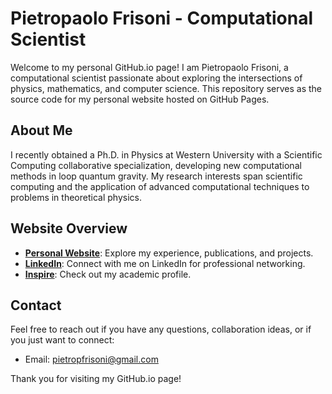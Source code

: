 # Pietropaolo Frisoni - Computational Scientist

Welcome to my personal GitHub.io page! I am Pietropaolo Frisoni, a computational scientist passionate about exploring the intersections of physics, mathematics, and computer science. This repository serves as the source code for my personal website hosted on GitHub Pages.

## About Me

I recently obtained a Ph.D. in Physics at Western University with a Scientific Computing collaborative specialization, developing new computational methods in loop quantum gravity. My research interests span scientific computing and the application of advanced computational techniques to problems in theoretical physics.

## Website Overview

- **[Personal Website](https://pietropaolofrisoni.github.io/)**: Explore my experience, publications, and projects.
- **[LinkedIn](https://www.linkedin.com/in/pietropaolo-frisoni-ph-d-757b3b217/)**: Connect with me on LinkedIn for professional networking.
- **[Inspire](https://inspirehep.net/authors/2122225)**: Check out my academic profile.

<!---
## Repository Structure

- **`index.html`**: The main HTML file for the GitHub.io page.
- **`assets/`**: Directory containing assets such as images, CSS, and JavaScript files.
- **`publications/`**: Folder showcasing my research publications.
- **`projects/`**: Directory containing information about my computational projects.
- **`cv/`**: Curriculum Vitae (CV) or resume files.

## How to Use

1. Clone the repository:

    ```bash
    git clone https://github.com/PietropaoloFrisoni/PietropaoloFrisoni.github.io.git
    ```

2. Customize the content to reflect your own information and research.

3. Personalize the website by modifying the HTML, CSS, and JavaScript files as needed.

4. Add your publications and projects to the respective directories.

5. Host your GitHub.io page by enabling GitHub Pages in the repository settings.

--->

## Contact

Feel free to reach out if you have any questions, collaboration ideas, or if you just want to connect:

- Email: pietropfrisoni@gmail.com

Thank you for visiting my GitHub.io page!

<!---
![Your Name](link-to-your-profile-picture.jpg)
--->

